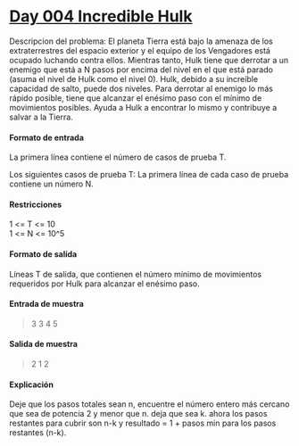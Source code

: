 
# [Day 004 Incredible Hulk](https://hack.codingblocks.com/app/practice/6/1038/problem)

Descripcion del problema:
El planeta Tierra está bajo la amenaza de los extraterrestres del espacio exterior y el equipo de los Vengadores está ocupado luchando contra ellos. Mientras tanto, Hulk tiene que derrotar a un enemigo que está a N pasos por encima del nivel en el que está parado (asuma el nivel de Hulk como el nivel 0). Hulk, debido a su increíble capacidad de salto, puede dos niveles. Para derrotar al enemigo lo más rápido posible, tiene que alcanzar el enésimo paso con el mínimo de movimientos posibles. Ayuda a Hulk a encontrar lo mismo y contribuye a salvar a la Tierra.

#### Formato de entrada 

La primera línea contiene el número de casos de prueba T. 

Los siguientes casos de prueba T: La primera línea de cada caso de prueba contiene un número N. 

#### Restricciones

1 <= T <= 10  
1 <= N <= 10^5

#### Formato de salida 

Líneas T de salida, que contienen el número mínimo de movimientos requeridos por Hulk para alcanzar el enésimo paso.

#### Entrada de muestra
> 3
3
4
5
#### Salida de muestra
> 2
1
2
#### Explicación

Deje que los pasos totales sean n, encuentre el número entero más cercano que sea de potencia 2 y menor que n. deja que sea k. ahora los pasos restantes para cubrir son n-k y resultado = 1 + pasos min para los pasos restantes (n-k).

<!--stackedit_data:
eyJoaXN0b3J5IjpbMTQ3MTYxNTEwMSw3MzA5OTgxMTZdfQ==
-->